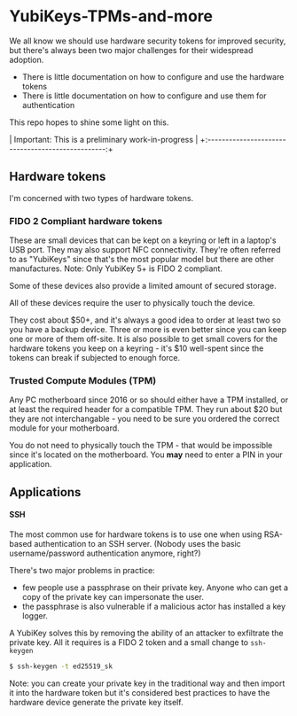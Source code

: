 # YubiKeys-TPMs-and-more

We all know we should use hardware security tokens for improved security, but there's always
been two major challenges for their widespread adoption.

- There is little documentation on how to configure and use the hardware tokens
- There is little documentation on how to configure and use them for authentication

This repo hopes to shine some light on this.

| Important: This is a preliminary work-in-progress |
+:-------------------------------------------------:+

## Hardware tokens

I'm concerned with two types of hardware tokens.

### FIDO 2 Compliant hardware tokens

These are small devices that can be kept on a keyring or left in a laptop's USB port. They
may also support NFC connectivity. They're often referred to as "YubiKeys" since that's the
most popular model but there are other manufactures. Note: Only YubiKey 5+ is FIDO 2
compliant.

Some of these devices also provide a limited amount of secured storage.

All of these devices require the user to physically touch the device.

They cost about $50+, and it's always a good idea to order at least two so you have a backup
device. Three or more is even better since you can keep one or more of them off-site. It is
also possible to get small covers for the hardware tokens you keep on a keyring - it's $10
well-spent since the tokens can break if subjected to enough force.

### Trusted Compute Modules (TPM)

Any PC motherboard since 2016 or so should either have a TPM installed, or at least the
required header for a compatible TPM. They run about $20 but they are not interchangable -
you need to be sure you ordered the correct module for your motherboard.

You do not need to physically touch the TPM - that would be impossible since it's located
on the motherboard. You **may** need to enter a PIN in your application.

## Applications

#### SSH

The most common use for hardware tokens is to use one when using RSA-based authentication
to an SSH server. (Nobody uses the basic username/password authentication anymore, right?)

There's two major problems in practice:

- few people use a passphrase on their private key. Anyone who can get a copy of the private key can impersonate the user.
- the passphrase is also vulnerable if a malicious actor has installed a key logger.

A YubiKey solves this by removing the ability of an attacker to exfiltrate the private key.
All it requires is a FIDO 2 token and a small change to `ssh-keygen`

```sh
$ ssh-keygen -t ed25519_sk
```

Note: you can create your private key in the traditional way and then import it into the hardware
token but it's considered best practices to have the hardware device generate the private key itself.



